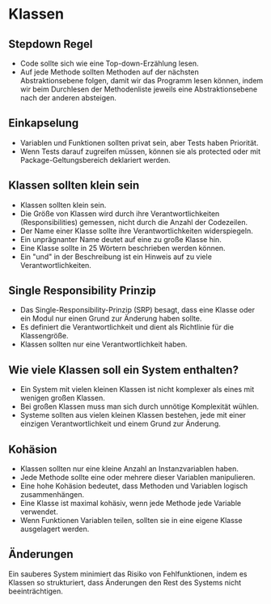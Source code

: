 # Klassen

## Stepdown Regel
- Code sollte sich wie eine Top-down-Erzählung lesen. 
- Auf jede Methode sollten Methoden auf der nächsten Abstraktionsebene folgen, damit wir das Programm lesen können, indem wir beim Durchlesen der Methodenliste jeweils eine Abstraktionsebene nach der anderen absteigen.

## Einkapselung
- Variablen und Funktionen sollten privat sein, aber Tests haben Priorität.
- Wenn Tests darauf zugreifen müssen, können sie als protected oder mit Package-Geltungsbereich deklariert werden.

## Klassen sollten klein sein
- Klassen sollten klein sein.
- Die Größe von Klassen wird durch ihre Verantwortlichkeiten (Responsibilities) gemessen, nicht durch die Anzahl der Codezeilen.
- Der Name einer Klasse sollte ihre Verantwortlichkeiten widerspiegeln.
- Ein unprägnanter Name deutet auf eine zu große Klasse hin.
- Eine Klasse sollte in 25 Wörtern beschrieben werden können.
- Ein "und" in der Beschreibung ist ein Hinweis auf zu viele Verantwortlichkeiten.

## Single Responsibility Prinzip
- Das Single-Responsibility-Prinzip (SRP) besagt, dass eine Klasse oder ein Modul nur einen Grund zur Änderung haben sollte.
- Es definiert die Verantwortlichkeit und dient als Richtlinie für die Klassengröße.
- Klassen sollten nur eine Verantwortlichkeit haben.

## Wie viele Klassen soll ein System enthalten?
- Ein System mit vielen kleinen Klassen ist nicht komplexer als eines mit wenigen großen Klassen.
- Bei großen Klassen muss man sich durch unnötige Komplexität wühlen.
- Systeme sollten aus vielen kleinen Klassen bestehen, jede mit einer einzigen Verantwortlichkeit und einem Grund zur Änderung.

## Kohäsion
- Klassen sollten nur eine kleine Anzahl an Instanzvariablen haben.
- Jede Methode sollte eine oder mehrere dieser Variablen manipulieren.
- Eine hohe Kohäsion bedeutet, dass Methoden und Variablen logisch zusammenhängen.
- Eine Klasse ist maximal kohäsiv, wenn jede Methode jede Variable verwendet.
- Wenn Funktionen Variablen teilen, sollten sie in eine eigene Klasse ausgelagert werden.

## Änderungen
Ein sauberes System minimiert das Risiko von Fehlfunktionen, indem es Klassen so strukturiert, dass Änderungen den Rest des Systems nicht beeinträchtigen.